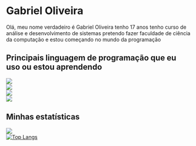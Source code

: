 
# Gabriel Oliveira

Olá, meu nome verdadeiro é Gabriel Oliveira tenho 17 anos tenho curso de análise e desenvolvimento de sistemas pretendo fazer faculdade de ciência da computação e estou começando no mundo da programação

## Principais linguagem de programação que eu uso ou estou aprendendo


<div>
 <a>
        <img src="https://img.shields.io/badge/-React.js-blue" /></a>

</div>

<div>
 <a>
        <img src="https://img.shields.io/badge/-VUE-blue" /></a>

</div>

<div>
<a>
        <img src="https://img.shields.io/badge/-Typescript-yellowgreenn" /></a>
</div>

<div>
<a>
        <img src="https://img.shields.io/badge/-Node-critical" /></a>
</div>

## Minhas estatísticas


 <div>

   
[![](https://github-readme-stats.vercel.app/api?username=Greedwy-Blu&show_icons=true&bg_color=000000&icon_color=A020F0&text_color=fffafa&title_color=A020F0)](https://github.com/Greedwy-Blu) <br>
[![Top Langs](https://github-readme-stats.vercel.app/api/top-langs/?username=Greedwy-Blu&layout=compact&langs_count=7&show_icons=true&theme=darcula)](https://github.com/Greedwy-Blu/github-readme-stats)

 
</div>



